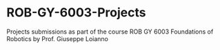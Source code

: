 # ROB-GY-6003-Projects
Projects submissions as part of the course ROB GY 6003 Foundations of Robotics by Prof. Giuseppe Loianno
